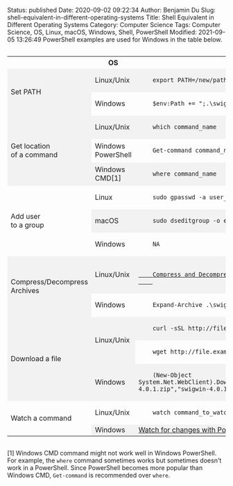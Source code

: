 Status: published
Date: 2020-09-02 09:22:34
Author: Benjamin Du
Slug: shell-equivalent-in-different-operating-systems
Title: Shell Equivalent in Different Operating Systems
Category: Computer Science
Tags: Computer Science, OS, Linux, macOS, Windows, Shell, PowerShell
Modified: 2021-09-05 13:26:49
PowerShell examples are used for Windows in the table below.

<div style="overflow-x:auto;">
<style>
    tr:nth-child(even) {background-color: #f2f2f2}
</style>
<table style="width:100%">
  <tr>
    <th> </th>
    <th> OS </th>
    <th> Command </th>
  </tr>

  <tr>
    <td rowspan="2"> Set PATH </td>
    <td> Linux/Unix </td>
    <td> <code> 
    export PATH=/new/path:$PATH
    </code> </td>
  </tr>
  <tr>
    <td> Windows </td>
    <td> <code> 
    $env:Path += ";.\swigwin-4.0.1";
    </code> </td>
  </tr>

  <tr>
    <td rowspan="3"> Get location <br> of a command </td>
    <td> Linux/Unix </td>
    <td> <code> 
    which command_name
    </code> </td>
  </tr>
  <tr>
    <td> Windows PowerShell </td>
    <td> <code> 
    Get-command command_name
    </code> </td>
  </tr>
  <tr>
    <td> Windows CMD[1] </td>
    <td> <code> 
    where command_name
    </code> </td>
  </tr>

  <tr>
    <td rowspan="3"> Add user <br> to a group </td>
    <td> Linux </td>
    <td> <code> 
    sudo gpasswd -a user_name group_name
    </code> </td>
  </tr>
  <tr>
    <td> macOS </td>
    <td> <code> 
    sudo dseditgroup -o edit -a $username_to_add -t user admin
    </code> </td>
  </tr>
  <tr>
    <td> Windows </td>
    <td> <code> 
    NA
    </code> </td>
  </tr>

  <tr>
    <td rowspan="2"> Compress/Decompress Archives </td>
    <td> Linux/Unix </td>
    <td> <code> 
    <a href="http://www.legendu.net/en/blog/compress-and-decompress-in-linux/">
    Compress and Decompressing Archives in Linux
    </a>
    </code> </td>
  </tr>
  <tr>
    <td> Windows </td>
    <td> <code> 
    Expand-Archive .\swigwin-4.0.1.zip .;
    </code> </td>
  </tr>

  <tr>
    <td rowspan="3"> Download a file </td>
    <td rowspan="2"> Linux/Unix </td>
    <td> <code> 
    curl -sSL http://file.example.com -o output
    </code> </td>
  </tr>
  <tr>
    <td> <code> 
    wget http://file.example.com -O output
    </code> </td>
  </tr>
  <tr>
    <td> Windows </td>
    <td> <code> 
    (New-Object System.Net.WebClient).DownloadFile("http://prdownloads.sourceforge.net/swig/swigwin-4.0.1.zip","swigwin-4.0.1.zip");
    </code> </td>
  </tr>

  <tr>
    <td rowspan="2"> Watch a command </td>
    <td rowspan="1"> Linux/Unix </td>
    <td> <code> 
    watch command_to_watch
    </code> </td>
  </tr>
  <tr>
    <td> Windows </td>
    <td> 
    <a href="http://wragg.io/watch-for-changes-with-powershell/"> 
    Watch for changes with PowerShell
    </a>
    </td>
  </tr>

</table>
</div>

[1] Windows CMD command might not work well in Windows PowerShell. 
    For example,
    the `where` command sometimes works but sometimes doesn't work in a PowerShell.
    Since PowerShell becomes more popular than Windows CMD,
    `Get-command` is recommended over `where`.
